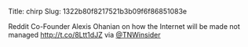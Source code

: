 Title: chirp
Slug: 1322b80f8217521b3b09f6f86851083e

Reddit Co-Founder Alexis Ohanian on how the Internet will be made not managed <a href="http://t.co/8Ltt1dJZ">http://t.co/8Ltt1dJZ</a> via <a href="http://twitter.com/TNWinsider">@TNWinsider</a>
